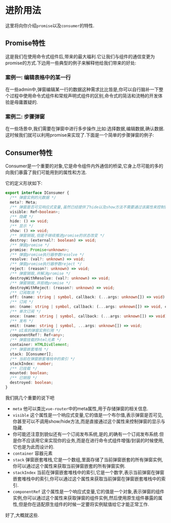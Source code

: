 # 进阶用法

这里将向你介绍`promise`以及`consumer`的特性.

## Promise特性

这是我们在使用命令式组件后,带来的最大福利.它让我们与组件的通信变更为promise的方式.下边用一些典型的例子来解释他给我们带来的好处:

### 案例一: 编辑表格中的某一行

<demo vue="../components/promise.vue"></demo>

在一些admin中,弹窗编辑某一行的数据这种需求比比皆是,你可以自行脑补一下整个过程中使用命令式组件和常规声明式组件的区别,命令式的简洁和流畅的开发体验是毋庸置疑的.

### 案例二: 步骤弹窗 

在一些场景中,我们需要在弹窗中进行多步操作,比如:选择数据,编辑数据,确认数据.这时候我们就可以利用promise来实现了.下面是一个简单的步骤弹窗的例子:

<demo vue="../components/promise2.vue"></demo>

## Consumer特性

Consumer是一个重要的对象,它是命令组件内外通信的桥梁,它身上尽可能的多的向我们暴露了我们可能用到的属性和方法.

它的定义形状如下:
```ts
export interface IConsumer {
  /** 弹窗实例的元数据 */
  meta?: Meta;
  /** 弹窗是否可见响应式变量,虽然已经提供了hide以及show方法不需要通过该属性来控制弹窗的显示与隐藏,但是为了方便一些特殊场景,还是提供了该属性,比如你需要watch这个属性来做一些事情 */
  visible: Ref<boolean>;
  /** 隐藏 */
  hide: () => void;
  /** 显示 */
  show: () => void;
  /** 弹窗销毁,但是不继续推进promise的状态改变 */
  destroy: (external?: boolean) => void;
  /** 弹窗promise */
  promise: Promise<unknown>;
  /** 弹窗promise执行器参数resolve */
  resolve: (val?: unknown) => void;
  /** 弹窗promise执行器参数reject */
  reject: (reason?: unknown) => void;
  /** 弹窗销毁,并解决promise */
  destroyWithResolve: (val?: unknown) => void;
  /** 弹窗销毁,并拒绝promise */
  destroyWithReject: (reason?: unknown) => void;
  /** 订阅取消 */
  off: (name: string | symbol, callback: (...args: unknown[]) => void) => void;
  /** 订阅 */
  on: (name: string | symbol, callback: (...args: unknown[]) => void, config?: IOnConfig) => void;
  /** 单次订阅 */
  once: (name: string | symbol, callback: (...args: unknown[]) => void) => void;
  /** 发布 */
  emit: (name: string | symbol, ...args: unknown[]) => void;
  /** UI库的弹窗实例引用 */
  componentRef?: Ref<any>;
  /** 弹窗挂载的html元素 */
  container: HTMLDivElement;
  /** 弹窗嵌套堆栈 */
  stack: IConsumer[];
  /** 当前在弹窗嵌套堆栈中的索引 */
  stackIndex: number;
  /** 已挂载 */
  mounted: boolean;
  /** 已销毁 */
  destroyed: boolean;
}
```

我们挑几个重要的说下吧

- `meta` 他可以类比`vue-router`中的meta属性,用于存储弹窗的相关信息.
- `visible` 这个属性是一个响应式变量,它的值是一个布尔值,表示弹窗是否可见,你甚至可以不调用show/hide方法,而是直接通过这个属性来控制弹窗的显示与隐藏.
- 你可能还注意到貌似还有一个订阅发布系统,是的,的确有一个订阅发布系统.但是你不应该用它来实现你的业务,而是在进行命令式组件增强/封装的时候使用,它也是为此而设计的.
- `container` 容器元素
- `stack` 弹窗嵌套堆栈,它是一个数组,里面存储了当前弹窗嵌套的所有弹窗实例,你可以通过这个属性来获取当前弹窗嵌套的所有弹窗实例.
- `stackIndex` 当前在弹窗嵌套堆栈中的索引,它是一个数字,表示当前弹窗在弹窗嵌套堆栈中的索引,你可以通过这个属性来获取当前弹窗在弹窗嵌套堆栈中的索引.
- `componentRef` 这个属性是一个响应式变量,它的值是一个对象,表示弹窗的组件实例,你可以通过这个属性来获取弹窗的组件实例,然后使用原生组件暴露的属性,但是你在适配原生组件的时候一定要将实例赋值给它才能正常工作.

好了,大概就这些.
